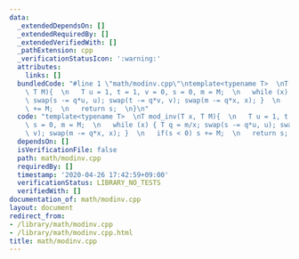 ```yaml
---
data:
  _extendedDependsOn: []
  _extendedRequiredBy: []
  _extendedVerifiedWith: []
  _pathExtension: cpp
  _verificationStatusIcon: ':warning:'
  attributes:
    links: []
  bundledCode: "#line 1 \"math/modinv.cpp\"\ntemplate<typename T>  \nT mod_inv(T x,\
    \ T M){  \n   T u = 1, t = 1, v = 0, s = 0, m = M;  \n   while (x) { T q = m/x;\
    \ swap(s -= q*u, u); swap(t -= q*v, v); swap(m -= q*x, x); }  \n   if(s < 0) s\
    \ += M;  \n   return s;  \n}\n"
  code: "template<typename T>  \nT mod_inv(T x, T M){  \n   T u = 1, t = 1, v = 0,\
    \ s = 0, m = M;  \n   while (x) { T q = m/x; swap(s -= q*u, u); swap(t -= q*v,\
    \ v); swap(m -= q*x, x); }  \n   if(s < 0) s += M;  \n   return s;  \n}\n"
  dependsOn: []
  isVerificationFile: false
  path: math/modinv.cpp
  requiredBy: []
  timestamp: '2020-04-26 17:42:59+09:00'
  verificationStatus: LIBRARY_NO_TESTS
  verifiedWith: []
documentation_of: math/modinv.cpp
layout: document
redirect_from:
- /library/math/modinv.cpp
- /library/math/modinv.cpp.html
title: math/modinv.cpp
---
```

